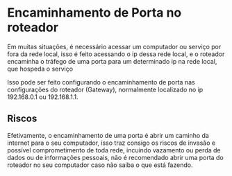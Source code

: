 # Encaminhamento de Porta no roteador

Em muitas situações, é necessário acessar um computador ou serviço por fora da rede local, isso é feito acessando o ip dessa rede local, e o roteador encaminha o tráfego de uma porta para um determinado ip na rede local, que hospeda o serviço

Isso pode ser feito configurando o encaminhamento de porta nas configurações do roteador (Gateway), normalmente localizado no ip 192.168.0.1 ou 192.168.1.1.

## Riscos

Efetivamente, o encaminhamento de uma porta é abrir um caminho da internet para o seu computador, isso traz consigo os riscos de invasão e possível comprometimento de toda rede, incuindo vazamento ou perda de dados ou de informações pessoais, não é recomendado abrir uma porta do roteador no seu computador caso não saiba o que está fazendo.


